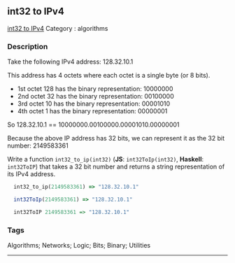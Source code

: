 ## int32 to IPv4
[int32 to IPv4](https://www.codewars.com/kata/int32-to-ipv4)
Category : algorithms

### Description
Take the following IPv4 address:  128.32.10.1

This address has 4 octets where each octet is a single byte (or 8 bits).

* 1st octet 128 has the binary representation: 10000000
* 2nd octet 32 has the binary representation: 00100000
* 3rd octet 10 has the binary representation: 00001010
* 4th octet 1 has the binary representation: 00000001

So 128.32.10.1 == 10000000.00100000.00001010.00000001

Because the above IP address has 32 bits, we can represent it as the 32 bit number: 2149583361

Write a function `int32_to_ip(int32)` (**JS**: `int32ToIp(int32)`, **Haskell**: `int32ToIP`) that takes a 32 bit number and returns a string representation of its IPv4 address.

```ruby
  int32_to_ip(2149583361) => "128.32.10.1"
```
```javascript
  int32ToIp(2149583361) => "128.32.10.1"
```
```haskell
  int32ToIP 2149583361 => "128.32.10.1"
```

### Tags
Algorithms; Networks; Logic; Bits; Binary; Utilities

- - -
